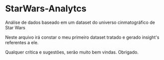 # StarWars-Analytcs
Análise de dados baseado em um dataset do universo cinmatográfico de Star Wars

Neste arquivo irá constar o meu primeiro dataset tratado e gerado insight's referentes a ele. 

Qualquer crítica e sugestões, serão muito bem vindas. 
Obrigado.
